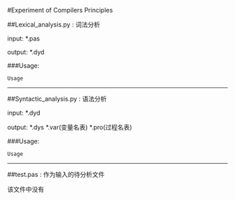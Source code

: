 #Experiment of Compilers Principles

##Lexical_analysis.py : 词法分析

input: 	*.pas

output:	*.dyd

###Usage:

	Usage
	
--------------

##Syntactic_analysis.py : 语法分析

input: 	*.dyd

output:	*.dys *.var(变量名表) *.pro(过程名表)

###Usage:

	Usage
	
--------------

##test.pas : 作为输入的待分析文件

该文件中没有